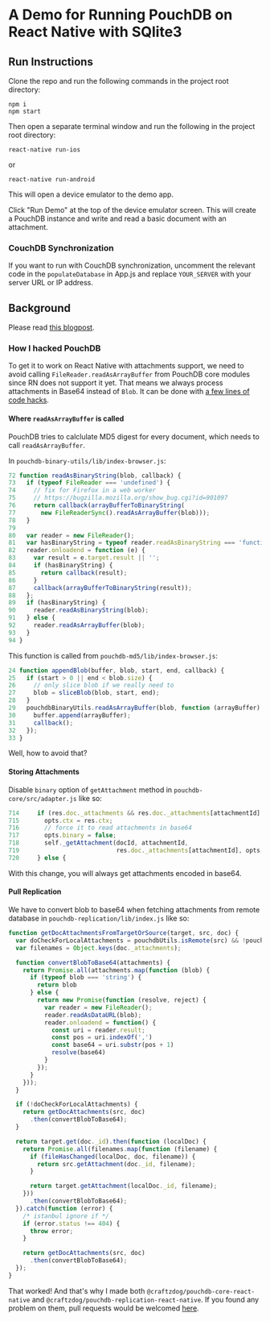 A Demo for Running PouchDB on React Native with SQlite3
====================================================

## Run Instructions

Clone the repo and run the following commands in the project root directory:

    npm i
    npm start

Then open a separate terminal window and run the following in the project root directory:

    react-native run-ios

or

    react-native run-android

This will open a device emulator to the demo app.

Click "Run Demo" at the top of the device emulator screen. This will create a PouchDB instance and write and read a basic document with an attachment.

### CouchDB Synchronization

If you want to run with CouchDB synchronization, uncomment the relevant code in the `populateDatabase` in App.js and replace `YOUR_SERVER` with your server URL or IP address.

## Background

Please read [this blogpost](https://dev.to/craftzdog/hacking-pouchdb-to-use-on-react-native-1gjh).

### How I hacked PouchDB

To get it to work on React Native with attachments support, we need to avoid calling `FileReader.readAsArrayBuffer` from PouchDB core modules since RN does not support it yet.
That means we always process attachments in Base64 instead of `Blob`.
It can be done with [a few lines of code hacks](https://github.com/craftzdog/pouchdb-react-native/commit/78de4baad85c30d8dc41e0609cff894d44cc6d33).

#### Where `readAsArrayBuffer` is called

PouchDB tries to calclulate MD5 digest for every document, which needs to call `readAsArrayBuffer`.

In `pouchdb-binary-utils/lib/index-browser.js`:

```js
72 function readAsBinaryString(blob, callback) {
73   if (typeof FileReader === 'undefined') {
74     // fix for Firefox in a web worker
75     // https://bugzilla.mozilla.org/show_bug.cgi?id=901097
76     return callback(arrayBufferToBinaryString(
77       new FileReaderSync().readAsArrayBuffer(blob)));
78   }
79
80   var reader = new FileReader();
81   var hasBinaryString = typeof reader.readAsBinaryString === 'function';
82   reader.onloadend = function (e) {
83     var result = e.target.result || '';
84     if (hasBinaryString) {
85       return callback(result);
86     }
87     callback(arrayBufferToBinaryString(result));
88   };
89   if (hasBinaryString) {
90     reader.readAsBinaryString(blob);
91   } else {
92     reader.readAsArrayBuffer(blob);
93   }
94 }
```

This function is called from `pouchdb-md5/lib/index-browser.js`:

```js
24 function appendBlob(buffer, blob, start, end, callback) {
25   if (start > 0 || end < blob.size) {
26     // only slice blob if we really need to
27     blob = sliceBlob(blob, start, end);
28   }
29   pouchdbBinaryUtils.readAsArrayBuffer(blob, function (arrayBuffer) {
30     buffer.append(arrayBuffer);
31     callback();
32   });
33 }
```

Well, how to avoid that?

#### Storing Attachments

Disable `binary` option of `getAttachment` method in `pouchdb-core/src/adapter.js` like so:

```js
714     if (res.doc._attachments && res.doc._attachments[attachmentId]
715       opts.ctx = res.ctx;
716       // force it to read attachments in base64
717       opts.binary = false;
718       self._getAttachment(docId, attachmentId,
719                           res.doc._attachments[attachmentId], opts, callback);
720     } else {
```

With this change, you will always get attachments encoded in base64.

#### Pull Replication

We have to convert blob to base64 when fetching attachments from remote database in `pouchdb-replication/lib/index.js` like so:

```js
function getDocAttachmentsFromTargetOrSource(target, src, doc) {
  var doCheckForLocalAttachments = pouchdbUtils.isRemote(src) && !pouchdbUtils.isRemote(target);
  var filenames = Object.keys(doc._attachments);

  function convertBlobToBase64(attachments) {
    return Promise.all(attachments.map(function (blob) {
      if (typeof blob === 'string') {
        return blob
      } else {
        return new Promise(function (resolve, reject) {
          var reader = new FileReader();
          reader.readAsDataURL(blob);
          reader.onloadend = function() {
            const uri = reader.result;
            const pos = uri.indexOf(',')
            const base64 = uri.substr(pos + 1)
            resolve(base64)
          }
        });
      }
    }));
  }

  if (!doCheckForLocalAttachments) {
    return getDocAttachments(src, doc)
      .then(convertBlobToBase64);
  }

  return target.get(doc._id).then(function (localDoc) {
    return Promise.all(filenames.map(function (filename) {
      if (fileHasChanged(localDoc, doc, filename)) {
        return src.getAttachment(doc._id, filename);
      }

      return target.getAttachment(localDoc._id, filename);
    }))
      .then(convertBlobToBase64);
  }).catch(function (error) {
    /* istanbul ignore if */
    if (error.status !== 404) {
      throw error;
    }

    return getDocAttachments(src, doc)
      .then(convertBlobToBase64);
  });
}
```

That worked!
And that's why I made both `@craftzdog/pouchdb-core-react-native` and `@craftzdog/pouchdb-replication-react-native`.
If you found any problem on them, pull requests would be welcomed [here](https://github.com/craftzdog/pouchdb-react-native).

